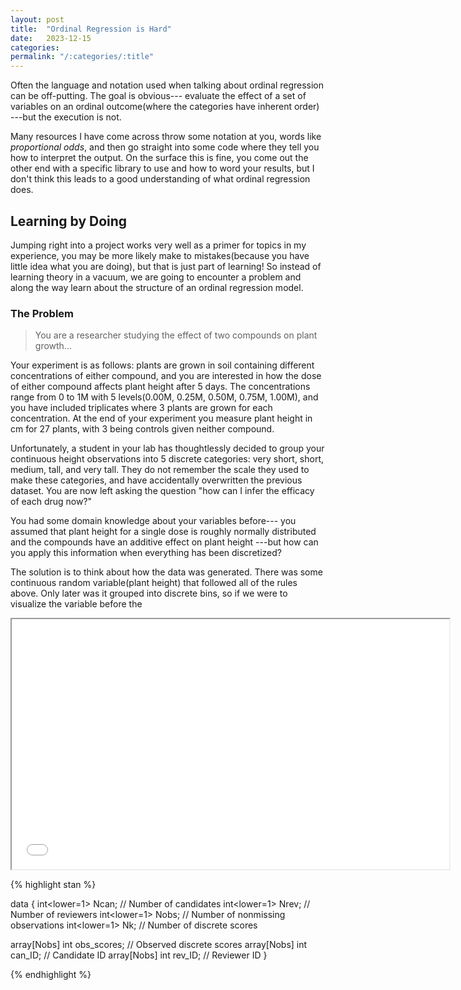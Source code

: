 ```yaml
---
layout: post
title:  "Ordinal Regression is Hard"
date:   2023-12-15
categories: 
permalink: "/:categories/:title"
---
```



Often the language and notation used when talking about ordinal regression 
can be off-putting. The goal is obvious--- evaluate the effect of 
a set of variables on an ordinal outcome(where the categories have inherent order)
---but the execution is not.

Many resources I have come across throw some notation at you, 
words like *proportional odds*, and then go straight into some code where 
they tell you how to interpret the output. On the surface this is fine, 
you come out the other end with a specific library to use and how 
to word your results, but I don't think this leads to a good understanding 
of what ordinal regression does. 

## Learning by Doing

Jumping right into a project works very well as a primer for topics in my experience, 
you may be more likely make to mistakes(because you have little idea what you are doing), 
but that is just part of learning! So instead of learning theory in a 
vacuum, we are going to encounter a problem and along the way learn about the 
structure of an ordinal regression model.

### The Problem

> You are a researcher studying the effect of two compounds on plant growth...

Your experiment is as follows: plants are grown in soil containing 
different concentrations of either compound, and you are interested in how the 
dose of either compound affects plant height after 5 days. The concentrations 
range from 0 to 1M with 5 levels(0.00M, 0.25M, 0.50M, 0.75M, 1.00M), and you 
have included triplicates where 3 plants are grown for each concentration. 
At the end of your experiment you measure plant height in cm for 27 plants, 
with 3 being controls given neither compound.

Unfortunately, a student in your lab has thoughtlessly decided to group 
your continuous height observations into 5 discrete categories: very short, 
short, medium, tall, and very tall. They do not remember the scale they 
used to make these categories, and have accidentally overwritten the 
previous dataset. You are now left asking the question "how can I 
infer the efficacy of each drug now?"

You had some domain knowledge about your variables before--- you 
assumed that plant height for a single dose is roughly normally distributed 
and the compounds have an additive effect on plant height ---but
how can you apply this information when everything has been discretized?

The solution is to think about how the data was generated. 
There was some continuous random variable(plant height) that followed all of 
the rules above. Only later was it grouped into discrete bins, so if 
we were to visualize the variable before the 

<div style="text-align: center;">
  <iframe src="assets/the_problem_f1.html" width="700" height="400"></iframe>
</div>


{% highlight stan %}

data {
  int<lower=1> Ncan; // Number of candidates
  int<lower=1> Nrev; // Number of reviewers
  int<lower=1> Nobs; // Number of nonmissing observations
  int<lower=1> Nk; // Number of discrete scores
  
  
  array[Nobs] int obs_scores; // Observed discrete scores
  array[Nobs] int can_ID; // Candidate ID
  array[Nobs] int rev_ID; // Reviewer ID
}

{% endhighlight %}

[jekyll-docs]: https://jekyllrb.com/docs/home
[jekyll-gh]:   https://github.com/jekyll/jekyll
[jekyll-talk]: https://talk.jekyllrb.com/
[MASS-r]: https://cran.r-project.org/web/packages/MASS/index.html


